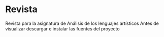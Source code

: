 # Revista
Revista para la asignatura de Análisis de los lenguajes artísticos
Antes de visualizar descargar e instalar las fuentes del proyecto
